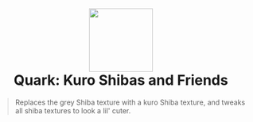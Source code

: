 <h1 align="center">
  <img src="datapack/pack.png" width="128" height="128" style="image-rendering: pixelated"><br/>
  Quark: Kuro Shibas and Friends
</h1>

> Replaces the grey Shiba texture with a kuro Shiba texture, and tweaks all shiba textures to look a lil' cuter.
